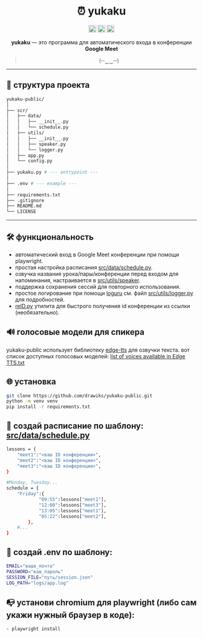 
<div align="center">
    <h1>⏰ yukaku</h1>
    <img height="20" alt="Python 3.9+" src="https://img.shields.io/badge/python-3.9+-blue">
    <img height="20" alt="License Apache 2.0" src="https://img.shields.io/badge/license-MIT-green">
    <img height="20" alt="Status" src="https://img.shields.io/badge/status-pet--project-orange">
    <p><strong>yukaku</strong> — это программа для автоматического входа в конференции <strong>Google Meet</strong></p>
    <blockquote>(─‿‿─)</blockquote>
</div>

---

## **📂 структура проекта**

```bash
yukaku-public/
│
├── scr/
│   ├── data/
│   │   ├── __init__.py
│   │   └── schedule.py
│   ├── utils/
│   │   ├── __init__.py
│   │   ├── speaker.py
│   │   └── logger.py
│   ├── app.py
│   └── config.py
│
├── yukaku.py # --- entrypoint ---
│
├── .env # --- example ---
│
├── requirements.txt
├── .gitignore
├── README.md
└── LICENSE
```

---

## **🛠️ функциональность**
- автоматический вход в Google Meet конференции при помощи playwright.
- простая настройка расписания [src/data/schedule.py](src/data/schedule.py).
- озвучка названия урока/пары/конференции перед входом для напоминания, настраивается в [src/utils/speaker](src/utils/speaker.py).
- поддержка сохранения сессий для повторного использования.
- простое логирование при помощи [loguru](https://pypi.org/project/loguru) см. файл [src/utils/logger.py](src/utils/logger.py) для подробностей.
- [reID.py](reID.py) утилита для быстрого получения id конференции из ссылки (необязательно).

## **🔊 голосовые модели для спикера**

yukaku-public использует библиотеку [edge-tts](https://github.com/rany2/edge-tts) для озвучки текста. вот список доступных голосовых моделей:
[list of voices available in Edge TTS.txt](https://gist.github.com/BettyJJ/17cbaa1de96235a7f5773b8690a20462)

## **🌐 установка**

``` bash
git clone https://github.com/drawiks/yukaku-public.git
python -m venv venv
pip install -r requirements.txt
```

## **📝 создай расписание по шаблону: [src/data/schedule.py](src/data/schedule.py)**

``` bash
lessons = {
    "meet1":"<ваш ID конференции>",
    "meet2":"<ваш ID конференции>",
    "meet3":"<ваш ID конференции>",
}

#Monday, Tuesday...
schedule = {
    "Friday":{
            "09:55":lessons["meet1"],
            "12:00":lessons["meet3"],
            "13:05":lessons["meet1"],
            "05:22":lessons["meet2"],
        },
    #...
}
```

## **📝 создай .env по шаблону:**

``` bash
EMAIL="ваша_почта"
PASSWORD="ваш_пароль"
SESSION_FILE="путь/session.json"
LOG_PATH="logs/app.log"
```

## **📭 установи chromium для playwright (либо сам укажи нужный браузер в коде):**

``` bash
- playwright install
```
